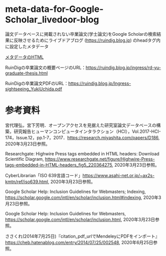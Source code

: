 # meta-data-for-Google-Scholar_livedoor-blog

論文データベースに掲載されない卒業論文(学士論文)をGoogle Scholarの検索結果に反映させるためにライブドアブログ (https://ruindig.blog.jp) のheadタグ内に設定したメタデータ

[メタデータのHTML](https://github.com/RuinDig/meta-data-for-Google-Scholar_livedoor-blog/blob/main/meta-data-for-Google-Scholar_livedoor-blog.html)

RuinDigの卒業論文の概要ページのURL：https://ruindig.blog.jp/ingress/rd-yu-graduate-thesis.html

RuinDigの卒業論文PDFのURL：https://ruindig.blog.jp/Ingress-sightseeing_YukiUchida.pdf

# 参考資料

宮代理弘，宮下芳明．オープンアクセスを見据えた研究室論文データベースの構築，研究報告ヒューマンコンピュータインタラクション（HCI），Vol.2017-HCI-174，Issue.12，pp.1-7，2017．https://research.miyashita.com/papers/D186, 2020年3月23日参照。

Researchgate: Highwire Press tags embedded in HTML headers: Download Scientific Diagram, https://www.researchgate.net/figure/Highwire-Press-tags-embedded-in-HTML-headers_fig5_220364275, 2020年3月23日参照。

CyberLibrarian「ISO 639言語コード」https://www.asahi-net.or.jp/~ax2s-kmtn/ref/iso639.html, 2020年3月23日参照。

Google Scholar Help: Inclusion Guidelines for Webmasters; Indexing, https://scholar.google.com/intl/en/scholar/inclusion.html#indexing, 2020年3月23日参照。

Google Scholar Help: Inclusion Guidelines for Webmasters, https://scholar.google.com/intl/en/scholar/inclusion.html, 2020年3月23日参照。

ささくれ(2014年7月25日)『citation_pdf_urlでMendeleyにPDFをインポート』 https://cheb.hatenablog.com/entry/2014/07/25/002548, 2020年6月25日参照。
